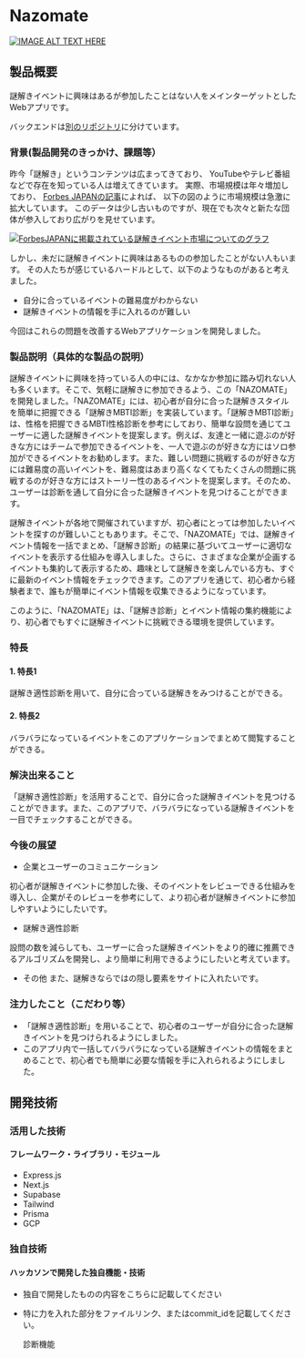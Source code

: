 # Nazomate

[![IMAGE ALT TEXT HERE](https://jphacks.com/wp-content/uploads/2024/07/JPHACKS2024_ogp.jpg)](https://www.youtube.com/watch?v=DZXUkEj-CSI)

## 製品概要
謎解きイベントに興味はあるが参加したことはない人をメインターゲットとしたWebアプリです。

バックエンドは[別のリポジトリ](https://github.com/kou7306/tk_2437_backend)に分けています。

### 背景(製品開発のきっかけ、課題等）
昨今「謎解き」というコンテンツは広まってきており、
YouTubeやテレビ番組などで存在を知っている人は増えてきています。
実際、市場規模は年々増加しており、
[Forbes JAPANの記事](https://forbesjapan.com/articles/detail/26069)によれば、
以下の図のように市場規模は急激に拡大しています。
このデータは少し古いものですが、現在でも次々と新たな団体が参入しており広がりを見せています。

[![ForbesJAPANに掲載されている謎解きイベント市場についてのグラフ](https://images.forbesjapan.com/media/article/26069/images/editor/92dc4beff5681c3b8a76179795580094.jpg?w=640)](https://forbesjapan.com/articles/detail/26069)

しかし、未だに謎解きイベントに興味はあるものの参加したことがない人もいます。
その人たちが感じているハードルとして、以下のようなものがあると考えました。

- 自分に合っているイベントの難易度がわからない
- 謎解きイベントの情報を手に入れるのが難しい　

今回はこれらの問題を改善するWebアプリケーションを開発しました。


### 製品説明（具体的な製品の説明）
謎解きイベントに興味を持っている人の中には、なかなか参加に踏み切れない人も多くいます。そこで、気軽に謎解きに参加できるよう、この「NAZOMATE」を開発しました。「NAZOMATE」には、初心者が自分に合った謎解きスタイルを簡単に把握できる「謎解きMBTI診断」を実装しています。「謎解きMBTI診断」は、性格を把握できるMBTI性格診断を参考にしており、簡単な設問を通じてユーザーに適した謎解きイベントを提案します。例えば、友達と一緒に遊ぶのが好きな方にはチームで参加できるイベントを、一人で遊ぶのが好きな方にはソロ参加ができるイベントをお勧めします。また、難しい問題に挑戦するのが好きな方には難易度の高いイベントを、難易度はあまり高くなくてもたくさんの問題に挑戦するのが好きな方にはストーリー性のあるイベントを提案します。そのため、ユーザーは診断を通して自分に合った謎解きイベントを見つけることができます。

謎解きイベントが各地で開催されていますが、初心者にとっては参加したいイベントを探すのが難しいこともあります。そこで、「NAZOMATE」では、謎解きイベント情報を一括でまとめ、「謎解き診断」の結果に基づいてユーザーに適切なイベントを表示する仕組みを導入しました。さらに、さまざまな企業が企画するイベントも集約して表示するため、趣味として謎解きを楽しんでいる方も、すぐに最新のイベント情報をチェックできます。このアプリを通じて、初心者から経験者まで、誰もが簡単にイベント情報を収集できるようになっています。

このように、「NAZOMATE」は、「謎解き診断」とイベント情報の集約機能により、初心者でもすぐに謎解きイベントに挑戦できる環境を提供しています。

### 特長
#### 1. 特長1
謎解き適性診断を用いて、自分に合っている謎解きをみつけることができる。
#### 2. 特長2
バラバラになっているイベントをこのアプリケーションでまとめて閲覧することができる。


### 解決出来ること
「謎解き適性診断」を活用することで、自分に合った謎解きイベントを見つけることができます。また、このアプリで、バラバラになっている謎解きイベントを一目でチェックすることができる。

### 今後の展望
* 企業とユーザーのコミュニケーション
  
初心者が謎解きイベントに参加した後、そのイベントをレビューできる仕組みを導入し、企業がそのレビューを参考にして、より初心者が謎解きイベントに参加しやすいようにしたいです。

* 謎解き適性診断
  
設問の数を減らしても、ユーザーに合った謎解きイベントをより的確に推薦できるアルゴリズムを開発し、より簡単に利用できるようにしたいと考えています。

* その他
また、謎解きならではの隠し要素をサイトに入れたいです。

### 注力したこと（こだわり等）
* 「謎解き適性診断」を用いることで、初心者のユーザーが自分に合った謎解きイベントを見つけられるようにしました。
* このアプリ内で一括してバラバラになっている謎解きイベントの情報をまとめることで、初心者でも簡単に必要な情報を手に入れられるようにしました。

## 開発技術
### 活用した技術
#### フレームワーク・ライブラリ・モジュール
* Express.js
* Next.js
* Supabase
* Tailwind
* Prisma
* GCP

### 独自技術
#### ハッカソンで開発した独自機能・技術
* 独自で開発したものの内容をこちらに記載してください
* 特に力を入れた部分をファイルリンク、またはcommit_idを記載してください。

  診断機能

